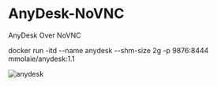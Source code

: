# AnyDesk-NoVNC
AnyDesk Over NoVNC

docker run -itd --name anydesk --shm-size 2g -p 9876:8444 mmolaie/anydesk:1.1

![anydesk](https://user-images.githubusercontent.com/61406816/218536364-032edd57-51f2-44a1-8237-980ad4572b01.PNG)
